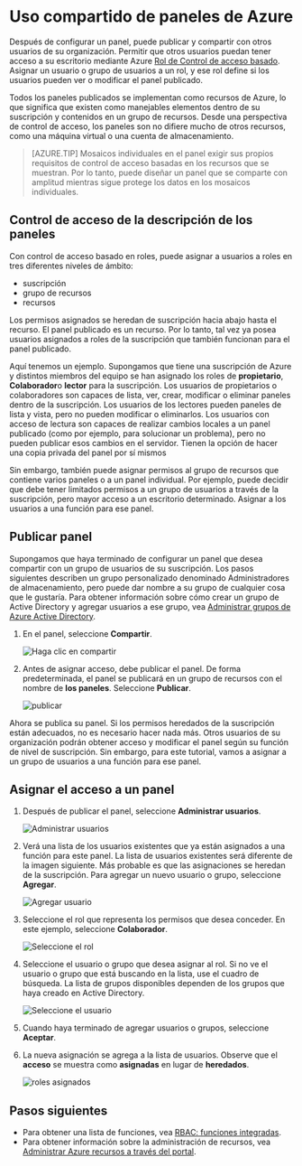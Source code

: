 <properties
   pageTitle="Acceso a paneles portal Azure | Microsoft Azure"
   description="En este artículo se explica cómo compartir el acceso a un panel en el portal de Azure."
   services="azure-portal"
   documentationCenter=""
   authors="tfitzmac"
   manager="timlt"
   editor="tysonn"/>

<tags
   ms.service="multiple"
   ms.devlang="NA"
   ms.topic="article"
   ms.tgt_pltfrm="NA"
   ms.workload="na"
   ms.date="08/01/2016"
   ms.author="tomfitz"/>

# <a name="sharing-azure-dashboards"></a>Uso compartido de paneles de Azure

Después de configurar un panel, puede publicar y compartir con otros usuarios de su organización. Permitir que otros usuarios puedan tener acceso a su escritorio mediante Azure [Rol de Control de acceso basado](../active-directory/role-based-access-control-configure.md). Asignar un usuario o grupo de usuarios a un rol, y ese rol define si los usuarios pueden ver o modificar el panel publicado. 

Todos los paneles publicados se implementan como recursos de Azure, lo que significa que existen como manejables elementos dentro de su suscripción y contenidos en un grupo de recursos.  Desde una perspectiva de control de acceso, los paneles son no difiere mucho de otros recursos, como una máquina virtual o una cuenta de almacenamiento.

> [AZURE.TIP] Mosaicos individuales en el panel exigir sus propios requisitos de control de acceso basadas en los recursos que se muestran.  Por lo tanto, puede diseñar un panel que se comparte con amplitud mientras sigue protege los datos en los mosaicos individuales.

## <a name="understanding-access-control-for-dashboards"></a>Control de acceso de la descripción de los paneles

Con control de acceso basado en roles, puede asignar a usuarios a roles en tres diferentes niveles de ámbito:

- suscripción
- grupo de recursos
- recursos

Los permisos asignados se heredan de suscripción hacia abajo hasta el recurso. El panel publicado es un recurso. Por lo tanto, tal vez ya posea usuarios asignados a roles de la suscripción que también funcionan para el panel publicado. 

Aquí tenemos un ejemplo.  Supongamos que tiene una suscripción de Azure y distintos miembros del equipo se han asignado los roles de **propietario**, **Colaborador**o **lector** para la suscripción. Los usuarios de propietarios o colaboradores son capaces de lista, ver, crear, modificar o eliminar paneles dentro de la suscripción.  Los usuarios de los lectores pueden paneles de lista y vista, pero no pueden modificar o eliminarlos.  Los usuarios con acceso de lectura son capaces de realizar cambios locales a un panel publicado (como por ejemplo, para solucionar un problema), pero no pueden publicar esos cambios en el servidor.  Tienen la opción de hacer una copia privada del panel por sí mismos

Sin embargo, también puede asignar permisos al grupo de recursos que contiene varios paneles o a un panel individual. Por ejemplo, puede decidir que debe tener limitados permisos a un grupo de usuarios a través de la suscripción, pero mayor acceso a un escritorio determinado. Asignar a los usuarios a una función para ese panel. 

## <a name="publish-dashboard"></a>Publicar panel

Supongamos que haya terminado de configurar un panel que desea compartir con un grupo de usuarios de su suscripción. Los pasos siguientes describen un grupo personalizado denominado Administradores de almacenamiento, pero puede dar nombre a su grupo de cualquier cosa que le gustaría. Para obtener información sobre cómo crear un grupo de Active Directory y agregar usuarios a ese grupo, vea [Administrar grupos de Azure Active Directory](../active-directory/active-directory-accessmanagement-manage-groups.md).

1. En el panel, seleccione **Compartir**.

     ![Haga clic en compartir](./media/azure-portal-dashboard-share-access/select-share.png)

2. Antes de asignar acceso, debe publicar el panel. De forma predeterminada, el panel se publicará en un grupo de recursos con el nombre de **los paneles**. Seleccione **Publicar**.

     ![publicar](./media/azure-portal-dashboard-share-access/publish.png)

Ahora se publica su panel. Si los permisos heredados de la suscripción están adecuados, no es necesario hacer nada más. Otros usuarios de su organización podrán obtener acceso y modificar el panel según su función de nivel de suscripción. Sin embargo, para este tutorial, vamos a asignar a un grupo de usuarios a una función para ese panel.

## <a name="assign-access-to-a-dashboard"></a>Asignar el acceso a un panel

1. Después de publicar el panel, seleccione **Administrar usuarios**.

     ![Administrar usuarios](./media/azure-portal-dashboard-share-access/manage-users.png)

2. Verá una lista de los usuarios existentes que ya están asignados a una función para este panel. La lista de usuarios existentes será diferente de la imagen siguiente. Más probable es que las asignaciones se heredan de la suscripción. Para agregar un nuevo usuario o grupo, seleccione **Agregar**.

     ![Agregar usuario](./media/azure-portal-dashboard-share-access/existing-users.png)

3. Seleccione el rol que representa los permisos que desea conceder. En este ejemplo, seleccione **Colaborador**.

     ![Seleccione el rol](./media/azure-portal-dashboard-share-access/select-role.png)

4. Seleccione el usuario o grupo que desea asignar al rol. Si no ve el usuario o grupo que está buscando en la lista, use el cuadro de búsqueda. La lista de grupos disponibles dependen de los grupos que haya creado en Active Directory.

     ![Seleccione el usuario](./media/azure-portal-dashboard-share-access/select-user.png) 

5. Cuando haya terminado de agregar usuarios o grupos, seleccione **Aceptar**. 

6. La nueva asignación se agrega a la lista de usuarios. Observe que el **acceso** se muestra como **asignadas** en lugar de **heredados**.

     ![roles asignados](./media/azure-portal-dashboard-share-access/assigned-roles.png)

## <a name="next-steps"></a>Pasos siguientes

- Para obtener una lista de funciones, vea [RBAC: funciones integradas](../active-directory/role-based-access-built-in-roles.md).
- Para obtener información sobre la administración de recursos, vea [Administrar Azure recursos a través del portal](resource-group-portal.md).